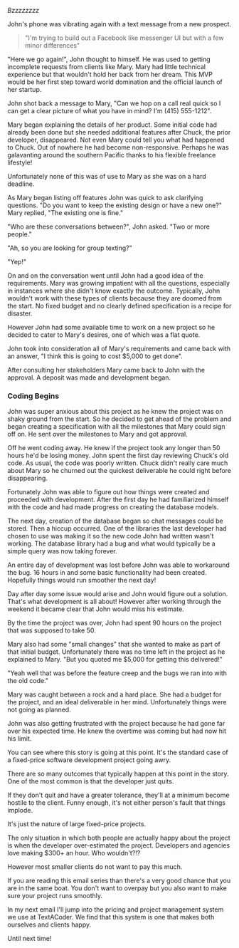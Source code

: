 *Bzzzzzzzz*

John's phone was vibrating again with a text message from a new prospect.

> "I'm trying to build out a Facebook like messenger UI but with a few minor differences"

"Here we go again!", John thought to himself. He was used to getting incomplete requests from clients like Mary. Mary had little technical experience but that wouldn't hold her back from her dream. This MVP would be her first step toward world domination and the official launch of her startup.

John shot back a message to Mary, "Can we hop on a call real quick so I can get a clear picture of what you have in mind? I'm (415) 555-1212".

Mary began explaining the details of her product. Some initial code had already been done but she needed additional features after Chuck, the prior developer, disappeared. Not even Mary could tell you what had happened to Chuck. Out of nowhere he had become non-responsive. Perhaps he was galavanting around the southern Pacific thanks to his flexible freelance lifestyle!

Unfortunately none of this was of use to Mary as she was on a hard deadline.

As Mary began listing off features John was quick to ask clarifying questions. "Do you want to keep the existing design or have a new one?" Mary replied, "The existing one is fine."

"Who are these conversations between?", John asked. "Two or more people."

"Ah, so you are looking for group texting?"

"Yep!"

On and on the conversation went until John had a good idea of the requirements. Mary was growing impatient with all the questions, especially in instances where she didn't know exactly the outcome. Typically, John wouldn't work with these types of clients because they are doomed from the start. No fixed budget and no clearly defined specification is a recipe for disaster.

However John had some available time to work on a new project so he decided to cater to Mary's desires, one of which was a flat quote.

John took into consideration all of Mary's requirements and came back with an answer, "I think this is going to cost $5,000 to get done".

After consulting her stakeholders Mary came back to John with the approval. A deposit was made and development began.

### Coding Begins
John was super anxious about this project as he knew the project was on shaky ground from the start. So he decided to get ahead of the problem and began creating a specification with all the milestones that Mary could sign off on. He sent over the milestones to Mary and got approval.

Off he went coding away. He knew if the project took any longer than 50 hours he'd be losing money. John spent the first day reviewing Chuck's old code. As usual, the code was poorly written. Chuck didn't really care much about Mary so he churned out the quickest deliverable he could right before disappearing.

Fortunately John was able to figure out how things were created and proceeded with development. After the first day he had familiarized himself with the code and had made progress on creating the database models.

The next day, creation of the database began so chat messages could be stored. Then a hiccup occurred. One of the libraries the last developer had chosen to use was making it so the new code John had written wasn't working. The database library had a bug and what would typically be a simple query was now taking forever.

An entire day of development was lost before John was able to workaround the bug. 16 hours in and some basic functionality had been created. Hopefully things would run smoother the next day!

Day after day some issue would arise and John would figure out a solution. That's what development is all about! However after working through the weekend it became clear that John would miss his estimate.

By the time the project was over, John had spent 90 hours on the project that was supposed to take 50.

Mary also had some "small changes" that she wanted to make as part of that initial budget. Unfortunately there was no time left in the project as he explained to Mary. "But you quoted me $5,000 for getting this delivered!"

"Yeah well that was before the feature creep and the bugs we ran into with the old code."

Mary was caught between a rock and a hard place. She had a budget for the project, and an ideal deliverable in her mind. Unfortunately things were not going as planned.

John was also getting frustrated with the project because he had gone far over his expected time. He knew the overtime was coming but had now hit his limit.

You can see where this story is going at this point. It's the standard case of a fixed-price software development project going awry.

There are so many outcomes that typically happen at this point in the story. One of the most common is that the developer just quits.

If they don't quit and have a greater tolerance, they'll at a minimum become hostile to the client. Funny enough, it's not either person's fault that things implode.

It's just the nature of large fixed-price projects.

The only situation in which both people are actually happy about the project is when the developer over-estimated the project. Developers and agencies love making $300+ an hour. Who wouldn't?!?

However most smaller clients do not want to pay this much.

If you are reading this email series than there's a very good chance that you are in the same boat. You don't want to overpay but you also want to make sure your project runs smoothly.

In my next email I'll jump into the pricing and project management system we use at TextACoder. We find that this system is one that makes both ourselves and clients happy.

Until next time!
